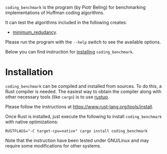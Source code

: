 `coding_benchmark` is the program (by Piotr Beling) for benchmarking implementations of Huffman coding algorithms.

It can test the algorithms included in the following creates:
- [minimum_redudancy](https://crates.io/crates/minimum_redudancy).

Please run the program with the `--help` switch to see the available options.

Below you can find instruction for [installing](#installation) `coding_benchmark`.


# Installation
`coding_benchmark` can be compiled and installed from sources. To do this, a Rust compiler is needed.
The easiest way to obtain the compiler along with other necessary tools (like `cargo`) is
to use [rustup](https://www.rust-lang.org/tools/install).

Please follow the instructions at <https://www.rust-lang.org/tools/install>.

Once Rust is installed, just execute the following to install `coding_benchmark` with native optimizations:

```RUSTFLAGS="-C target-cpu=native" cargo install coding_benchmark```

Note that the instruction have been tested under GNU/Linux and may require some modifications for other systems.
